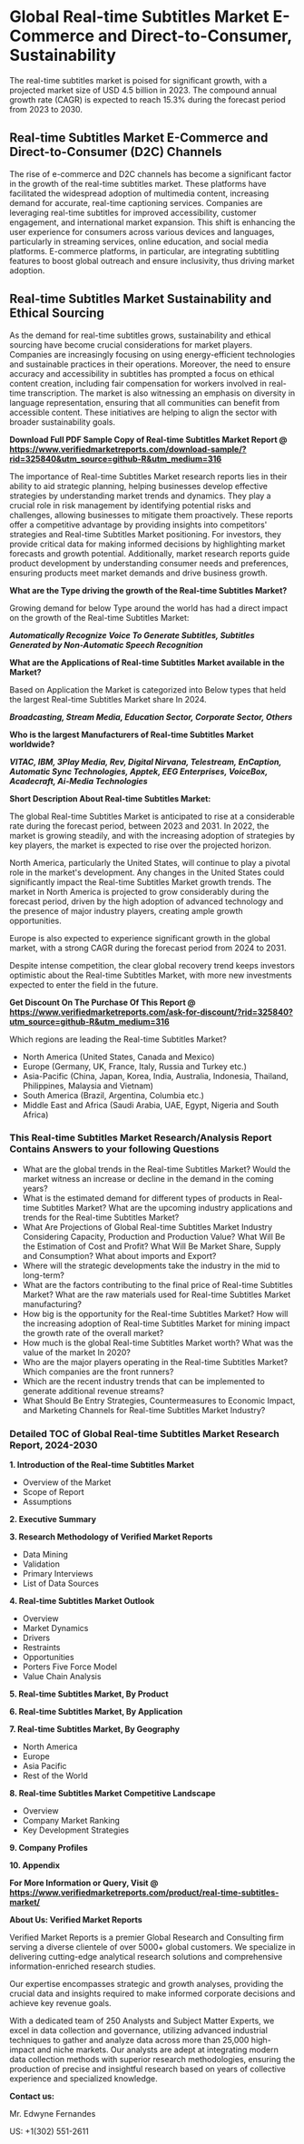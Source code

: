 <h1>Global Real-time Subtitles Market E-Commerce and Direct-to-Consumer, Sustainability</h1><p class=""><p>The real-time subtitles market is poised for significant growth, with a projected market size of USD 4.5 billion in 2023. The compound annual growth rate (CAGR) is expected to reach 15.3% during the forecast period from 2023 to 2030.</p><h2>Real-time Subtitles Market E-Commerce and Direct-to-Consumer (D2C) Channels</h2><p>The rise of e-commerce and D2C channels has become a significant factor in the growth of the real-time subtitles market. These platforms have facilitated the widespread adoption of multimedia content, increasing demand for accurate, real-time captioning services. Companies are leveraging real-time subtitles for improved accessibility, customer engagement, and international market expansion. This shift is enhancing the user experience for consumers across various devices and languages, particularly in streaming services, online education, and social media platforms. E-commerce platforms, in particular, are integrating subtitling features to boost global outreach and ensure inclusivity, thus driving market adoption.</p><h2>Real-time Subtitles Market Sustainability and Ethical Sourcing</h2><p>As the demand for real-time subtitles grows, sustainability and ethical sourcing have become crucial considerations for market players. Companies are increasingly focusing on using energy-efficient technologies and sustainable practices in their operations. Moreover, the need to ensure accuracy and accessibility in subtitles has prompted a focus on ethical content creation, including fair compensation for workers involved in real-time transcription. The market is also witnessing an emphasis on diversity in language representation, ensuring that all communities can benefit from accessible content. These initiatives are helping to align the sector with broader sustainability goals.</p></p><p class=""><strong>Download Full PDF Sample Copy of Real-time Subtitles Market Report @ <a href="https://www.verifiedmarketreports.com/download-sample/?rid=325840&utm_source=github-R&utm_medium=316" target="_blank">https://www.verifiedmarketreports.com/download-sample/?rid=325840&utm_source=github-R&utm_medium=316</a></strong></p><p>The importance of&nbsp;Real-time Subtitles Market research reports lies in their ability to aid strategic planning, helping businesses develop effective strategies by understanding market trends and dynamics. They play a crucial role in risk management by identifying potential risks and challenges, allowing businesses to mitigate them proactively. These reports offer a competitive advantage by providing insights into competitors' strategies and Real-time Subtitles Market positioning. For investors, they provide critical data for making informed decisions by highlighting market forecasts and growth potential. Additionally, market research reports guide product development by understanding consumer needs and preferences, ensuring products meet market demands and drive business growth.</p><p><strong>What are the&nbsp;Type driving the growth of the Real-time Subtitles Market?</strong></p><p id="" class="">Growing demand for below Type around the world has had a direct impact on the growth of the Real-time Subtitles Market:</p><p class=""><em><strong>Automatically Recognize Voice To Generate Subtitles, Subtitles Generated by Non-Automatic Speech Recognition</strong></em></p><p class=""><strong>What are the&nbsp;Applications&nbsp;of Real-time Subtitles Market available in the Market?</strong></p><p id="" class="">Based on Application the Market is categorized into Below types that held the largest Real-time Subtitles Market share In 2024.</p><p class=""><em><strong>Broadcasting, Stream Media, Education Sector, Corporate Sector, Others</strong></em></p><p class=""><strong>Who is the largest Manufacturers of Real-time Subtitles Market worldwide?</strong></p><p><em><strong>VITAC, IBM, 3Play Media, Rev, Digital Nirvana, Telestream, EnCaption, Automatic Sync Technologies, Apptek, EEG Enterprises, VoiceBox, Acadecraft, Ai-Media Technologies</strong></em></p><p id="" class=""><strong>Short Description About Real-time Subtitles Market:</strong></p><p>The global Real-time Subtitles Market is anticipated to rise at a considerable rate during the forecast period, between 2023 and 2031. In 2022, the market is growing steadily, and with the increasing adoption of strategies by key players, the market is expected to rise over the projected horizon.</p><p>North America, particularly the United States, will continue to play a pivotal role in the market's development. Any changes in the United States could significantly impact the Real-time Subtitles Market growth trends. The market in North America is projected to grow considerably during the forecast period, driven by the high adoption of advanced technology and the presence of major industry players, creating ample growth opportunities.</p><p>Europe is also expected to experience significant growth in the global market, with a strong CAGR during the forecast period from 2024 to 2031.</p><p>Despite intense competition, the clear global recovery trend keeps investors optimistic about the Real-time Subtitles Market, with more new investments expected to enter the field in the future.</p><p id="" class=""><strong>Get Discount On The Purchase Of This Report @ <a href="https://www.verifiedmarketreports.com/ask-for-discount/?rid=325840?utm_source=github-R&utm_medium=316" target="_blank">https://www.verifiedmarketreports.com/ask-for-discount/?rid=325840?utm_source=github-R&utm_medium=316</a></strong></p><p class="">Which regions are leading the Real-time Subtitles Market?</p><ul><li>North America (United States, Canada and Mexico)</li><li>Europe (Germany, UK, France, Italy, Russia and Turkey etc.)</li><li>Asia-Pacific (China, Japan, Korea, India, Australia, Indonesia, Thailand, Philippines, Malaysia and Vietnam)</li><li>South America (Brazil, Argentina, Columbia etc.)</li><li>Middle East and Africa (Saudi Arabia, UAE, Egypt, Nigeria and South Africa)</li></ul><h3 id="" class="">This Real-time Subtitles Market Research/Analysis Report Contains Answers to your following Questions</h3><ul><li>What are the global trends in the Real-time Subtitles Market? Would the market witness an increase or decline in the demand in the coming years?</li><li>What is the estimated demand for different types of products in Real-time Subtitles Market? What are the upcoming industry applications and trends for the Real-time Subtitles Market?</li><li>What Are Projections of Global Real-time Subtitles Market Industry Considering Capacity, Production and Production Value? What Will Be the Estimation of Cost and Profit? What Will Be Market Share, Supply and Consumption? What about imports and Export?</li><li>Where will the strategic developments take the industry in the mid to long-term?</li><li>What are the factors contributing to the final price of Real-time Subtitles Market? What are the raw materials used for Real-time Subtitles Market manufacturing?</li><li>How big is the opportunity for the Real-time Subtitles Market? How will the increasing adoption of Real-time Subtitles Market for mining impact the growth rate of the overall market?</li><li>How much is the global Real-time Subtitles Market worth? What was the value of the market In 2020?</li><li>Who are the major players operating in the Real-time Subtitles Market? Which companies are the front runners?</li><li>Which are the recent industry trends that can be implemented to generate additional revenue streams?</li><li>What Should Be Entry Strategies, Countermeasures to Economic Impact, and Marketing Channels for Real-time Subtitles Market Industry?</li></ul><h3 id="" class="">Detailed TOC of Global Real-time Subtitles Market Research Report, 2024-2030</h3><p id="" class=""><strong>1. Introduction of the Real-time Subtitles Market</strong></p><ul><li>Overview of the Market</li><li>Scope of Report</li><li>Assumptions</li></ul><p id="" class=""><strong>2. Executive Summary</strong></p><p id="" class=""><strong>3. Research Methodology of Verified Market Reports</strong></p><ul><li>Data Mining</li><li>Validation</li><li>Primary Interviews</li><li>List of Data Sources</li></ul><p id="" class=""><strong>4. Real-time Subtitles Market Outlook</strong></p><ul><li>Overview</li><li>Market Dynamics</li><li>Drivers</li><li>Restraints</li><li>Opportunities</li><li>Porters Five Force Model</li><li>Value Chain Analysis</li></ul><p id="" class=""><strong>5. Real-time Subtitles Market, By Product</strong></p><p id="" class=""><strong>6. Real-time Subtitles Market, By Application</strong></p><p id="" class=""><strong>7. Real-time Subtitles Market, By Geography</strong></p><ul><li>North America</li><li>Europe</li><li>Asia Pacific</li><li>Rest of the World</li></ul><p id="" class=""><strong>8. Real-time Subtitles Market Competitive Landscape</strong></p><ul><li>Overview</li><li>Company Market Ranking</li><li>Key Development Strategies</li></ul><p id="" class=""><strong>9. Company Profiles</strong></p><p id="" class=""><strong>10. Appendix</strong></p><p id="" class=""><strong>For More Information or Query, Visit @ <a href="https://www.verifiedmarketreports.com/product/real-time-subtitles-market/" target="_blank">https://www.verifiedmarketreports.com/product/real-time-subtitles-market/</a></strong></p><p id="" class=""><strong>About Us: Verified Market Reports</strong></p><p id="" class="">Verified Market Reports is a premier Global Research and Consulting firm serving a diverse clientele of over 5000+ global customers. We specialize in delivering cutting-edge analytical research solutions and comprehensive information-enriched research studies.</p><p id="" class="">Our expertise encompasses strategic and growth analyses, providing the crucial data and insights required to make informed corporate decisions and achieve key revenue goals.</p><p id="" class="">With a dedicated team of 250 Analysts and Subject Matter Experts, we excel in data collection and governance, utilizing advanced industrial techniques to gather and analyze data across more than 25,000 high-impact and niche markets. Our analysts are adept at integrating modern data collection methods with superior research methodologies, ensuring the production of precise and insightful research based on years of collective experience and specialized knowledge.</p><p id="" class=""><strong>Contact us:</strong></p><p id="" class="">Mr. Edwyne Fernandes</p><p id="" class="">US: +1(302) 551-2611</p>